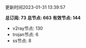 更新时间2023-01-31 13:39:57

**总订阅: 73**
**总节点: 663**
**有效节点: 144**
- v2ray节点: 130
- trojan节点: 6
- ss节点: 8
